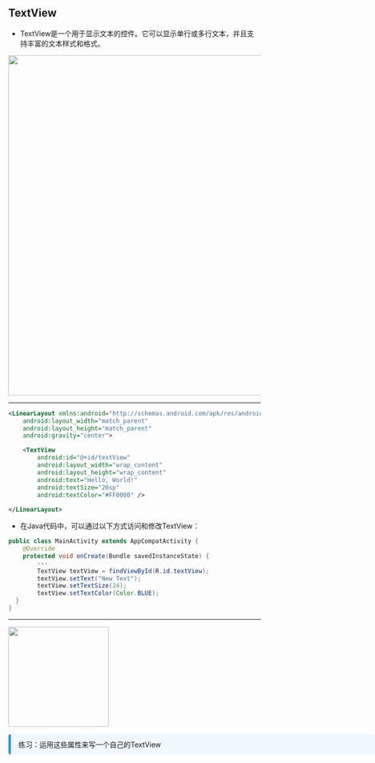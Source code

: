 
## TextView

- TextView是一个用于显示文本的控件。它可以显示单行或多行文本，并且支持丰富的文本样式和格式。

<div class="flex flex-col items-center justify-center">
    <img src="/text-view-1.png" width="680"/>
</div>

---

```xml 
<LinearLayout xmlns:android="http://schemas.android.com/apk/res/android"
    android:layout_width="match_parent"
    android:layout_height="match_parent"
    android:gravity="center">

    <TextView
        android:id="@+id/textView"
        android:layout_width="wrap_content"
        android:layout_height="wrap_content"
        android:text="Hello, World!"
        android:textSize="20sp"
        android:textColor="#FF0000" />
        
</LinearLayout>
```

- 在Java代码中，可以通过以下方式访问和修改TextView：

```java
public class MainActivity extends AppCompatActivity {
    @Override
    protected void onCreate(Bundle savedInstanceState) {
        ···
        TextView textView = findViewById(R.id.textView);
        textView.setText("New Text");
        textView.setTextSize(24);
        textView.setTextColor(Color.BLUE);
  }
}
```
---

<div class="flex flex-col items-center justify-center">
    <img src="/text-view-2.png" width="200"/>
</div>


<div v-click style="margin-top: 15px; border-left: 5px solid #3498db; background: #f0f8ff; padding: 10px 15px; border-radius: 4px; display: inline-block;width: 800px;"> 练习：运用这些属性来写一个自己的TextView </div>
